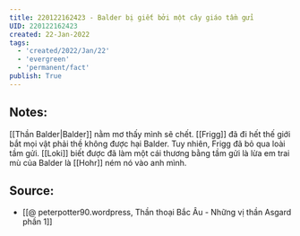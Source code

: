 ```yaml
---
title: 220122162423 - Balder bị giết bởi một cây giáo tầm gửi
UID: 220122162423
created: 22-Jan-2022
tags:
  - 'created/2022/Jan/22'
  - 'evergreen'
  - 'permanent/fact'
publish: True
---
```

## Notes:
[[Thần Balder|Balder]] nằm mơ thấy mình sẽ chết. [[Frigg]] đã đi hết thế giới bắt mọi vật phải thề không được hại Balder. Tuy nhiên, Frigg đã bỏ qua loài tầm gửi. [[Loki]] biết được đã làm một cái thương bằng tầm gửi là lừa em trai mù của Balder là [[Hohr]] ném nó vào anh mình.

## Source:
- [[@ peterpotter90.wordpress, Thần thoại Bắc Âu - Những vị thần Asgard phần 1]]


